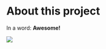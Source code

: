 

# About this project

In a word: **Awesome!**

![](https://octodex.github.com/images/cancer_breast_count_grid.svg)


